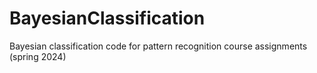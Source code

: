 # BayesianClassification
Bayesian classification code for pattern recognition course assignments (spring 2024)
